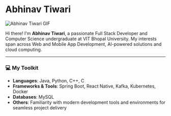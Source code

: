 # Abhinav Tiwari


![Abhinav Tiwari GIF](https://raw.githubusercontent.com/tiwaryfied/tiwaryfied/main/D:\Grind\Git/animation.gif)


Hi there! I'm **Abhinav Tiwari**, a passionate Full Stack Developer and Computer Science undergraduate at VIT Bhopal University. My interests span across Web and Mobile App Development, AI-powered solutions and cloud computing.

---

### 💻 My Toolkit
- **Languages**: Java, Python, C++, C
- **Frameworks & Tools**: Spring Boot, React Native, Kafka, Kubernetes, Docker
- **Databases**: MySQL
- **Others**: Familiarity with modern development tools and environments for seamless project delivery





